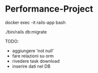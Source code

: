 # Performance-Project

docker exec -it rails-app bash

./bin/rails db:migrate



TODO:
* aggiungere 'not null' 
* fare relazioni su orm
* rivedere task download
* inserire dati nel DB